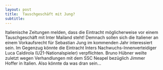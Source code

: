 ```yaml
---
layout: post
title:  Tauschgeschäft mit Jung?
subtitle:  
---
```


Italienische Zeitungen melden, dass die Eintracht möglicherweise vor einem Tauschgeschäft mit Inter Mailand steht! Demnach sollen sich die Italiener an einem Vorkaufsrecht für Sebastian Jung im kommenden Jahr interessiert sein. Im Gegenzug könnte die Eintracht Inters Nachwuchs-Innenverteidiger Luca Caldirola (U21-Nationalspieler) verpflichten. Bruno Hübner weilte zuletzt wegen Verhandlungen mit dem SSC Neapel bezüglich Jimmer Hoffer in Italien. Also könnte da was dran sein...


